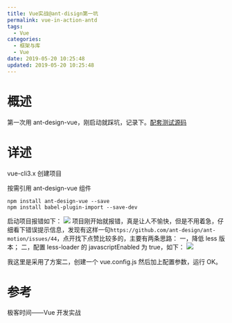 ```yaml
---
title: Vue实战@ant-disign第一坑
permalink: vue-in-action-antd
tags:
  - Vue
categories:
  - 框架与库
  - Vue
date: 2019-05-20 10:25:48
updated: 2019-05-20 10:25:48
---
```


# 概述

第一次用 ant-design-vue，刚启动就踩坑，记录下。[配套测试源码](https://github.com/jovysun/Vue-my-pro)

<!-- more -->

# 详述

vue-cli3.x 创建项目

按需引用 ant-design-vue 组件

```shell
npm install ant-design-vue --save
npm install babel-plugin-import --save-dev
```

启动项目报错如下：
![](1.jpg)
项目刚开始就报错，真是让人不愉快，但是不用着急，仔细看下错误提示信息，发现有这样一句`https://github.com/ant-design/ant-motion/issues/44`，点开找下点赞比较多的，主要有两条思路：
一，降低 less 版本；
二，配置 less-loader 的 javascriptEnabled 为 true，如下：
![](2.jpg)

我这里是采用了方案二，创建一个 vue.config.js 然后加上配置参数，运行 OK。

# 参考

极客时间——Vue 开发实战
